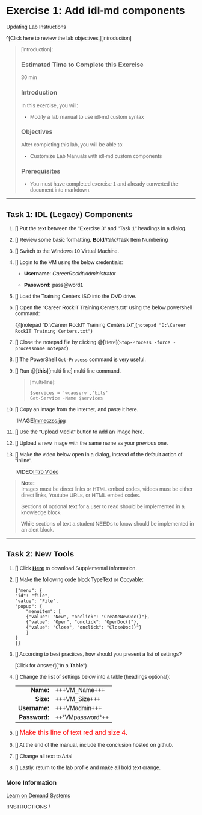# Exercise 1: Add idl-md components

Updating Lab Instructions

^[Click here to review the lab objectives.][introduction]

> [introduction]:
> ### Estimated Time to Complete this Exercise
> 
> 30 min
> 
> ### Introduction
> 
> In this exercise, you will:
> 
> -   Modify a lab manual to use idl-md custom syntax
> 
> ### Objectives
> 
> After completing this lab, you will be able to:
> 
> -   Customize Lab Manuals with idl-md custom components
> 
> ### Prerequisites
> 
> -   You must have completed exercise 1 and already converted the document into markdown.

---

## Task 1: IDL (Legacy) Components 

1. [] Put the text between the "Exercise 3" and "Task 1" headings in a dialog.

1. [] Review some basic formatting, **Bold**/*Italic*/Task Item Numbering

1. [] Switch to the Windows 10 Virtual Machine.

1. [] Login to the VM using the below credentials:

    -   **Username**: *CareerRockit\\Administrator*

    -   **Password:** pass\@word1  

1. [] Load the Training Centers ISO into the DVD drive.

1. [] Open the "Career RockIT Training Centers.txt" using the below powershell command:

    @[notepad "D:\Career RockIT Training Centers.txt"](`notepad "D:\Career RockIT Training Centers.txt"`)

1. [] Close the notepad file by clicking @[Here](`Stop-Process -force -processname notepad`).

1. [] The PowerShell `Get-Process` command is very useful.

1. [] Run @[**this**][multi-line] multi-line command.

    > [multi-line]:
    > ```
    > $services = 'wuauserv','bits'  
    > Get-Service -Name $services
    > ```

1. [] Copy an image from the internet, and paste it here.

    !IMAGE[lmmeczss.jpg](lmmeczss.jpg)

1. [] Use the "Upload Media" button to add an image here.

1. [] Upload a new image with the same name as your previous one.

1. [] Make the video below open in a dialog, instead of the default action of "inline".


    !VIDEO[Intro Video](https://lodmanuals.blob.core.windows.net/manuals/CareerRockIT/Intro%20video.mp4)

> **Note:**   
> Images must be direct links or HTML embed codes, videos must be either direct links, Youtube URLs, or HTML embed codes.
> 
> Sections of optional text for a user to read should be implemented in a knowledge block.
> 
> While sections of text a student NEEDs to know should be implemented in an alert block.

---

## Task 2: New Tools 

1. [] Click [**Here**](https://github.com/CareerRockIT/Launch-2018/raw/master/Student%20Supplemental%20Information.docx) to download Supplemental Information.

1. [] Make the following code block TypeText or Copyable:

    ```
    {"menu": {
    "id": "file",
    "value": "File",
    "popup": {
        "menuitem": [
        {"value": "New", "onclick": "CreateNewDoc()"},
        {"value": "Open", "onclick": "OpenDoc()"},
        {"value": "Close", "onclick": "CloseDoc()"}
        ]
    }
    }}
    ```


1. [] According to best practices, how should you present a list of settings?

    [Click for Answer]("In a **Table**")

1. [] Change the list of settings below into a table (headings optional):

    |||
    |--:|--|
    |**Name:**| +++VM\_Name+++|
    |**Size:**| +++VM\_Size+++|
    |**Username:**| +++VMadmin+++|
    |**Password:**| ++\*VMpassword\*++|

1. [] <font color="red" size="4">Make this line of text red and size 4.</font>

1. [] At the end of the manual, include the conclusion hosted on github.

    <!-- https://raw.githubusercontent.com/CareerRockIT/Launch-2018/master/Lab-End -->

1. [] Change all text to Arial

1. [] Lastly, return to the lab profile and make all bold text orange.

<style>
body {font-family: "Arial";}
</style>
### More Information

[Learn on Demand Systems](http://www.learnondemandsystems.com/)

!INSTRUCTIONS[](https://raw.githubusercontent.com/CareerRockIT/Launch-2018/master/Lab-End)
/
